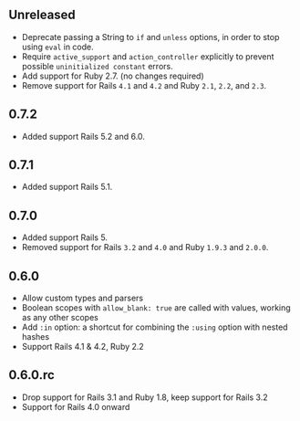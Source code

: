 ## Unreleased

* Deprecate passing a String to `if` and `unless` options, in order to stop using `eval` in code.
* Require `active_support` and `action_controller` explicitly to prevent possible `uninitialized constant` errors.
* Add support for Ruby 2.7. (no changes required)
* Remove support for Rails `4.1` and `4.2` and Ruby `2.1`, `2.2`, and `2.3`.

## 0.7.2

* Added support Rails 5.2 and 6.0.

## 0.7.1

* Added support Rails 5.1.

## 0.7.0

* Added support Rails 5.
* Removed support for Rails `3.2` and `4.0` and Ruby `1.9.3` and `2.0.0`.

## 0.6.0

* Allow custom types and parsers
* Boolean scopes with `allow_blank: true` are called with values, working as any other scopes
* Add `:in` option: a shortcut for combining the `:using` option with nested hashes
* Support Rails 4.1 & 4.2, Ruby 2.2

## 0.6.0.rc

* Drop support for Rails 3.1 and Ruby 1.8, keep support for Rails 3.2
* Support for Rails 4.0 onward
